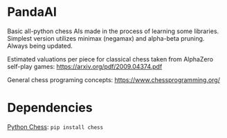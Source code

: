 # PandaAI

Basic all-python chess AIs made in the process of learning some libraries. Simplest version utilizes minimax (negamax) and alpha-beta pruning. Always being updated. 

Estimated valuations per piece for classical chess taken from AlphaZero self-play games: https://arxiv.org/pdf/2009.04374.pdf

General chess programing concepts: https://www.chessprogramming.org/

# Dependencies

[Python Chess](https://python-chess.readthedocs.io/): `pip install chess`
